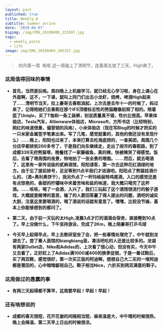 ```yaml
---
layout: post
published: true
title: Weekly_6
subtitle: Summer arrive
date: '2019-04-07'
bigimg: /img/IMG_20190405_233507.jpg
tags:
  - weekly_posts
  - life
image: img/IMG_20190405_205337.jpg
---
```

> 四月第一周 
> 咳咳 这一周碰上了清明节，连着周五放了三天，High爽了。

### 这周值得回味的事情
- **首先，当然是玩啦。周四晚上上机器学习，就已经无心学习啦，身在上课心在外面啊，这不，一下课，就叫上同门们出去小龙虾，烧烤，啤酒High起来了……清明节当天，拉上豪哥去春熙浪起，上次去是去年十一的时候了，妈过来了，记得陪她们去春熙在那个IFS顶楼标志性的熊猫雕像前照了相的。陪着逛了Uniqlo，买了T恤和一条工装裤，别说质量真不错，性价比很高。苹果体验店，Tesla汽车，Allienware体验店，Microsoft，方所书店（比较特别，网红的味道很重，偏营销的风格），小米体验店（现在写Blog的时候才把买的一只米家金属签字笔拿出来。写了几笔，感觉挺重的，其他的倒还没有发现什么）……晚上，阳阳也过来了，本来打算去吃海底捞的，一查美团，周围几个分店早都排到200多号了，于是我们向东继续走，走出了闹市的春熙路，到了成都339天府熊猫塔，晚餐找了一家藤椒鱼，真的辣，快被辣哭了得感觉。饭后，去看了塔周围的夜景，特地拍了一张全景的塔图。……然后，就去喝酒了，这里有一家传说级的贰麻酒馆，阳阳请客，第一次去这种花红酒绿的地方。由于忘了提前排号，足足等到11点半我们才进酒吧。阳阳点了熊猫挂酒什么的，（酒+奥利奥饼干），我另外点了一杯玛格丽特鸡尾酒，入口的感觉还是有点惊艳的，香甜的柠檬味中夹着苦味和盐的味道，我大概只喝完了这杯酒。……咳咳，喝了一会酒，入兴了，我们三玩起了这个酒馆很流行的骰子游戏，大概就是赌博的意思，输了的人要回答赢了得人提出的问题，酒吧的诚实大胆，注意这里要喝酒的，喝了酒说的话就有意思了。嘿嘿，比较没节操，基本上你能够想到的都问了。**



-  **第二天，由于前一天玩的太High,凌晨3点才打的滴滴会宿舍，直接睡到10点了。早上没做什么，下午坚持游泳，完成了2Km，晚上陪豪哥打乒乓球**

-   **今天早上起得早点，早上去教研室坐了会，把一些事情处理完了，中午就到龙湖去了。尝了秦人面馆的biangbiang面，凑活吧吃的人还是比较多的。龙湖有两家Outlet店，Nike和Adidas的，上次看了很心动，但没有买，今天中午又去看了，正好赶上了Adidas满1000减400的换季促销，于是一番试鞋后，买了两双鞋，感觉很好，第一次买正版的阿迪啊，想想自己大二买的一堆阿迪都是莆田的，心中暗暗鄙视自己。鞋子相当Nice，六折买到两双满意的鞋子。**



### 这周做过的愚蠢的事
- **有两三天起得都不算早，这周要早起！早起！早起！**

### 还有啥想说的
- **成都的春天很短，花开花谢的间隔相当短，昼夜温差大，中午晴的时候很热，晚上会降温，第二天早上日出的时候很凉。**
